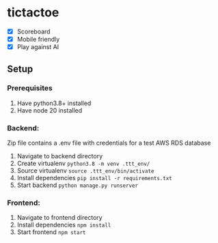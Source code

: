 # tictactoe

- [x] Scoreboard
- [x] Mobile friendly
- [x] Play against AI

## Setup

### Prerequisites
1. Have python3.8+ installed
2. Have node 20 installed

### Backend:
Zip file contains a .env file with credentials for a test AWS RDS database
1. Navigate to backend directory
2. Create virtualenv `python3.8 -m venv .ttt_env/`
3. Source virtualenv `source .ttt_env/bin/activate`
4. Install dependencies `pip install -r requirements.txt`
5. Start backend `python manage.py runserver`

### Frontend:
1. Navigate to frontend directory
2. Install dependencies `npm install`
3. Start frontend `npm start`
